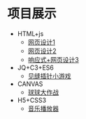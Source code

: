 # 项目展示


- HTML+js
  - [网页设计1](https://gzacyl.github.io/demo31)
  - [网页设计2](https://gzacyl.github.io/demo32)
  - [响应式+网页设计3](https://gzacyl.github.io/demo33)
- JQ+C3+ES6
  - [见缝插针小游戏](https://gzacyl.github.io/demo)
- CANVAS
  - [球球大作战](https://gzacyl.github.io/demo1)
- H5+CSS3
  - [音乐播放器](https://gzacyl.github.io/demo2)